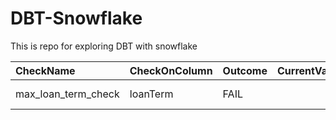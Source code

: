 # DBT-Snowflake
This is repo for exploring DBT with snowflake

| CheckName           | CheckOnColumn   | Outcome   |   CurrentValue | PassRule            | Severity   |
|:--------------------|:----------------|:----------|---------------:|:--------------------|:-----------|
| max_loan_term_check | loanTerm        | FAIL      |             60 | max(loanTerm) <= 10 | high       |
